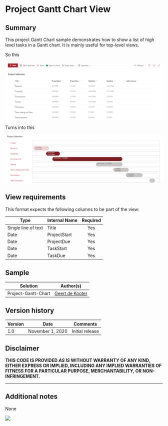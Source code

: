 # Project Gantt Chart View

## Summary
This project Gantt Chart sample demonstrates how to show a list of high level tasks in a Gantt chart. It is mainly useful for top-level views.

So this

![list view](./unformattedlistview.png)  

Turns into this

![screenshot of format](./screenshot.png)  

## View requirements
This format expects the following columns to be part of the view:

|Type|Internal Name|Required|
|---|---|:---:|
|Single line of text|Title|Yes|
|Date|ProjectStart|Yes|
|Date|ProjectDue|Yes|
|Date|TaskStart|Yes|
|Date|TaskDue|Yes|

## Sample

Solution|Author(s)
--------|---------
Project-Gantt-Chart | [Geert de Kooter](https://twitter.com/gdekooter)

## Version history

Version|Date|Comments
-------|----|--------
1.0|November 1, 2020|Initial release

## Disclaimer
**THIS CODE IS PROVIDED *AS IS* WITHOUT WARRANTY OF ANY KIND, EITHER EXPRESS OR IMPLIED, INCLUDING ANY IMPLIED WARRANTIES OF FITNESS FOR A PARTICULAR PURPOSE, MERCHANTABILITY, OR NON-INFRINGEMENT.**

---

## Additional notes

None

<img src="https://telemetry.sharepointpnp.com/sp-dev-list-formatting/view-samples/project-gantt-chart" />

